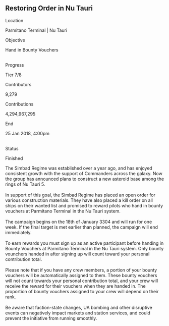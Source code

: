 ## Restoring Order in Nu Tauri

Location

Parmitano Terminal \| Nu Tauri

Objective

Hand in Bounty Vouchers

\
Progress

Tier 7/8

Contributors

9,279

Contributions

4,294,967,295

End

25 Jan 2018, 4:00pm

\
Status

Finished

The Simbad Regime was established over a year ago, and has enjoyed
consistent growth with the support of Commanders across the galaxy. Now
the group has announced plans to construct a new asteroid base among the
rings of Nu Tauri 5.\
\
In support of this goal, the Simbad Regime has placed an open order for
various construction materials. They have also placed a kill order on
all ships on their wanted list and promised to reward pilots who hand in
bounty vouchers at Parmitano Terminal in the Nu Tauri system.\
\
The campaign begins on the 18th of January 3304 and will run for one
week. If the final target is met earlier than planned, the campaign will
end immediately.\
\
To earn rewards you must sign up as an active participant before handing
in Bounty Vouchers at Parmitano Terminal in the Nu Tauri system. Only
bounty vounchers handed in after signing up will count toward your
personal contribution total.\
\
Please note that if you have any crew members, a portion of your bounty
vouchers will be automatically assigned to them. These bounty vouchers
will not count towards your personal contribution total, and your crew
will receive the reward for their vouchers when they are handed in. The
proportion of bounty vouchers assigned to your crew will depend on their
rank.\
\
Be aware that faction-state changes, UA bombing and other disruptive
events can negatively impact markets and station services, and could
prevent the initiative from running smoothly.
